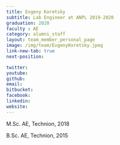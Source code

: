 ```yaml
---
title: Evgeny Koretsky
subtitle: Lab Engineer at ANPL 2019-2020
graduation: 2020
faculty : AE
category: alumni_staff
layout: team_member_personal_page
image: /img/team/EvgenyKoretsky.jpeg
link-new-tab: true
next-position: 

twitter: 
youtube: 
github: 
email: 
bitbucket: 
facebook: 
linkedin: 
website:
---
```


M.Sc. AE, Technion, 2018

B.Sc. AE, Technion, 2015